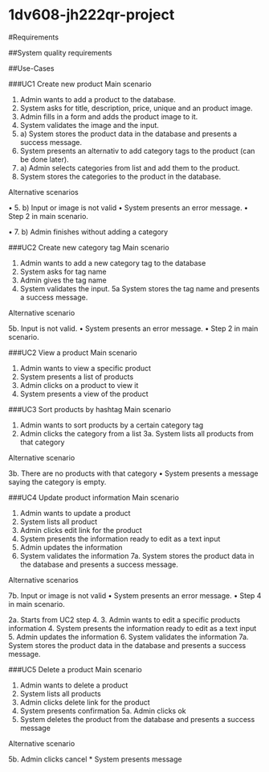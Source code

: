 1dv608-jh222qr-project
===========================

#Requirements

##System quality requirements
	


##Use-Cases

###UC1 Create new product
Main scenario

1. Admin wants to add a product to the database.
2. System asks for title, description, price, unique and an product image.
3. Admin fills in a form and adds the product image to it.
4. System validates the image and the input.
5. a) System stores the product data in the database and presents a success message.
6. System presents an alternativ to add category tags to the product (can be done later).
7. a) Admin selects categories from list and add them to the product.
8. System stores the categories to the product in the database.

Alternative scenarios

• 5. b) Input or image is not valid
	• System presents an error message.
	• Step 2 in main scenario.

• 7. b) Admin finishes without adding a category

###UC2 Create new category tag
Main scenario

1. Admin wants to add a new category tag to the database
2. System asks for tag name
3. Admin gives the tag name
4. System validates the input.
5a System stores the tag name and presents a success message.

Alternative scenario

5b. Input is not valid.
	• System presents an error message.
	• Step 2 in main scenario.


###UC2 View a product
Main scenario

1. Admin wants to view a specific product
2. System presents a list of products
3. Admin clicks on a product to view it
4. System presents a view of the product

###UC3 Sort products by hashtag
Main scenario

1. Admin wants to sort products by a certain category tag
2. Admin clicks the category from a list
3a. System lists all products from that category

Alternative scenario

3b. There are no products with that category
	• System presents a message saying the category is empty.

###UC4 Update product information
Main scenario

1. Admin wants to update a product
2. System lists all product
3. Admin clicks edit link for the product
4. System presents the information ready to edit as a text input
5. Admin updates the information
6. System validates the information
7a. System stores the product data in the database and presents a success message.

Alternative scenarios

7b. Input or image is not valid
	• System presents an error message.
	• Step 4 in main scenario.

2a. Starts from UC2 step 4.
3. Admin wants to edit a specific products information
4. System presents the information ready to edit as a text input
5. Admin updates the information
6. System validates the information
7a. System stores the product data in the database and presents a success message.

###UC5 Delete a product
Main scenario

1. Admin wants to delete a product
2. System lists all products
3. Admin clicks delete link for the product
4. System presents confirmation
5a. Admin clicks ok
6. System deletes the product from the database and presents a success message

Alternative scenario

5b. Admin clicks cancel
	* System presents message

